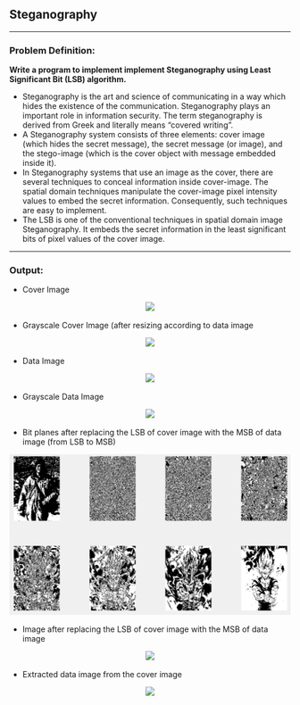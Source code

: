## Steganography

-----------------------------------------
### Problem Definition:
**Write a program to implement implement Steganography using Least Significant Bit (LSB) algorithm.**

* Steganography is the art and science of communicating in a way which hides the existence of the communication. Steganography plays an important role in information security. The term steganography is derived from Greek and literally means “covered writing”. 
* A Steganography system consists of three elements: cover image (which hides the secret message), the secret message (or image), and the stego-image (which is the cover object with message embedded inside it).
* In Steganography systems that use an image as the cover, there are several techniques to conceal information inside cover-image. The spatial domain techniques manipulate the cover-image pixel intensity values to embed the secret information. Consequently, such techniques are easy to implement. 
* The LSB is one of the conventional techniques in spatial domain image Steganography. It embeds the secret information in the least significant bits of pixel values of the cover image.

------------------------------------------
### Output:

* Cover Image

<p align="center">
    <img src="./output/image1.png">
</p>

* Grayscale Cover Image (after resizing according to data image

<p align="center">
    <img src="./output/image2.png">
</p>

* Data Image

<p align="center">
    <img src="./output/image3.png">
</p>

* Grayscale Data Image

<p align="center">
    <img src="./output/image4.png">
</p>

* Bit planes after replacing the LSB of cover image with the MSB of data image (from LSB to MSB)

<p align="center">
    <img src="./output/image5.png">
</p>

* Image after replacing the LSB of cover image with the MSB of data image 

<p align="center">
    <img src="./output/image6.png">
</p>

* Extracted data image from the cover image

<p align="center">
    <img src="./output/image7.png">
</p>

